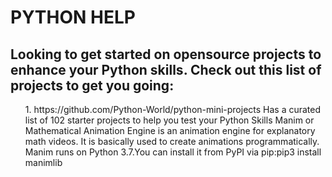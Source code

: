 # PYTHON HELP<br>
## Looking to get started on opensource projects to enhance your Python skills. Check out this list of projects to get you going:<br>
<ol> 1. https://github.com/Python-World/python-mini-projects Has a curated list of 102 starter projects to help you test your Python Skills 
Manim or Mathematical Animation Engine is an animation engine for explanatory math videos. It is basically used to create animations programmatically. Manim runs on Python 3.7.You can install it from PyPI via pip:pip3 install manimlib</ol>
